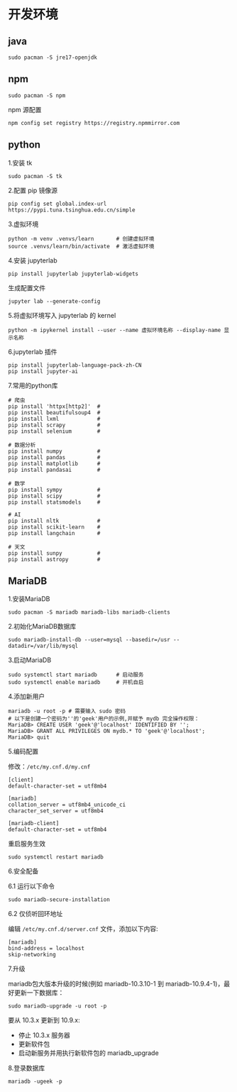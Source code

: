 # 开发环境

## java

`sudo pacman -S jre17-openjdk`

## npm

`sudo pacman -S npm`

npm 源配置

```shell
npm config set registry https://registry.npmmirror.com
```

## python

1.安装 tk

`sudo pacman -S tk`

2.配置 pip 镜像源

`pip config set global.index-url https://pypi.tuna.tsinghua.edu.cn/simple
`

3.虚拟环境

```shell
python -m venv .venvs/learn       # 创建虚拟环境
source .venvs/learn/bin/activate  # 激活虚拟环境
```

4.安装 jupyterlab

`pip install jupyterlab jupyterlab-widgets`

生成配置文件

`jupyter lab --generate-config`

5.将虚拟环境写入 jupyterlab 的 kernel

`python -m ipykernel install --user --name 虚拟环境名称 --display-name 显示名称`

6.jupyterlab 插件

```shell
pip install jupyterlab-language-pack-zh-CN
pip install jupyter-ai
```

7.常用的python库

```sell
# 爬虫
pip install 'httpx[http2]'  # 
pip install beautifulsoup4  # 
pip install lxml            # 
pip install scrapy          # 
pip install selenium        # 

# 数据分析
pip install numpy           # 
pip install pandas          # 
pip install matplotlib      # 
pip install pandasai        # 

# 数学
pip install sympy           # 
pip install scipy           # 
pip install statsmodels     # 

# AI
pip install nltk            # 
pip install scikit-learn    # 
pip install langchain       # 

# 天文
pip install sunpy           # 
pip install astropy         # 
```

## MariaDB

1.安装MariaDB

```shell
sudo pacman -S mariadb mariadb-libs mariadb-clients
```

2.初始化MariaDB数据库

```shell
sudo mariadb-install-db --user=mysql --basedir=/usr --datadir=/var/lib/mysql
```

3.启动MariaDB

```sehll
sudo systemctl start mariadb      # 启动服务
sudo systemctl enable mariadb     # 开机自启
```

4.添加新用户

```shell
mariadb -u root -p # 需要输入 sudo 密码
# 以下是创建一个密码为''的'geek'用户的示例,并赋予 mydb 完全操作权限：
MariaDB> CREATE USER 'geek'@'localhost' IDENTIFIED BY '';
MariaDB> GRANT ALL PRIVILEGES ON mydb.* TO 'geek'@'localhost';
MariaDB> quit
```

5.编码配置

修改：`/etc/my.cnf.d/my.cnf`

```shell
[client]
default-character-set = utf8mb4

[mariadb]
collation_server = utf8mb4_unicode_ci
character_set_server = utf8mb4

[mariadb-client]
default-character-set = utf8mb4
```

重启服务生效

`sudo systemctl restart mariadb`

6.安全配备

6.1 运行以下命令

`sudo mariadb-secure-installation`

6.2 仅侦听回环地址

编辑 `/etc/my.cnf.d/server.cnf` 文件，添加以下内容:

```shell
[mariadb]
bind-address = localhost
skip-networking
```

7.升级

mariadb包大版本升级的时候(例如 mariadb-10.3.10-1 到 mariadb-10.9.4-1)，最好更新一下数据库：

`sudo mariadb-upgrade -u root -p`

要从 10.3.x 更新到 10.9.x:

- 停止 10.3.x 服务器
- 更新软件包
- 启动新服务并用执行新软件包的 mariadb_upgrade

8.登录数据库

`mariadb -ugeek -p`
